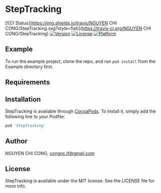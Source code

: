 # StepTracking

[![CI Status](https://img.shields.io/travis/NGUYEN CHI CONG/StepTracking.svg?style=flat)](https://travis-ci.org/NGUYEN CHI CONG/StepTracking)
[![Version](https://img.shields.io/cocoapods/v/StepTracking.svg?style=flat)](https://cocoapods.org/pods/StepTracking)
[![License](https://img.shields.io/cocoapods/l/StepTracking.svg?style=flat)](https://cocoapods.org/pods/StepTracking)
[![Platform](https://img.shields.io/cocoapods/p/StepTracking.svg?style=flat)](https://cocoapods.org/pods/StepTracking)

## Example

To run the example project, clone the repo, and run `pod install` from the Example directory first.

## Requirements

## Installation

StepTracking is available through [CocoaPods](https://cocoapods.org). To install
it, simply add the following line to your Podfile:

```ruby
pod 'StepTracking'
```

## Author

NGUYEN CHI CONG, congnc.if@gmail.com

## License

StepTracking is available under the MIT license. See the LICENSE file for more info.
